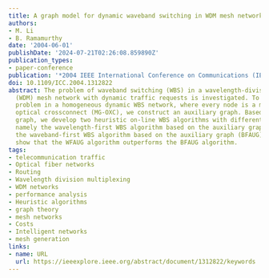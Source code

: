 ```yaml
---
title: A graph model for dynamic waveband switching in WDM mesh networks
authors:
- M. Li
- B. Ramamurthy
date: '2004-06-01'
publishDate: '2024-07-21T02:26:08.859890Z'
publication_types:
- paper-conference
publication: '*2004 IEEE International Conference on Communications (IEEE Cat. No.04CH37577)*'
doi: 10.1109/ICC.2004.1312822
abstract: The problem of waveband switching (WBS) in a wavelength-division multiplexing
  (WDM) mesh network with dynamic traffic requests is investigated. To solve the WBS
  problem in a homogeneous dynamic WBS network, where every node is a multigranular
  optical crossconnect (MG-OXC), we construct an auxiliary graph. Based on the auxiliary
  graph, we develop two heuristic on-line WBS algorithms with different grouping policies,
  namely the wavelength-first WBS algorithm based on the auxiliary graph (WFAUG) and
  the waveband-first WBS algorithm based on the auxiliary graph (BFAUG). Our results
  show that the WFAUG algorithm outperforms the BFAUG algorithm.
tags:
- telecommunication traffic
- Optical fiber networks
- Routing
- Wavelength division multiplexing
- WDM networks
- performance analysis
- Heuristic algorithms
- graph theory
- mesh networks
- Costs
- Intelligent networks
- mesh generation
links:
- name: URL
  url: https://ieeexplore.ieee.org/abstract/document/1312822/keywords
---
```

